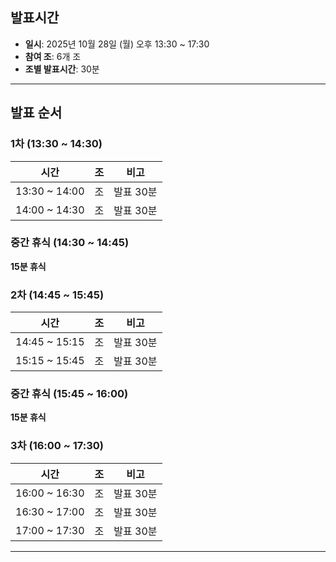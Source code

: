
## 발표시간
- **일시**: 2025년 10월 28일 (월) 오후 13:30 ~ 17:30
- **참여 조**: 6개 조
- **조별 발표시간**: 30분

---

## 발표 순서

### **1차** (13:30 ~ 14:30)
| 시간 | 조 | 비고 |
|------|----|----|
| 13:30 ~ 14:00 | 조 | 발표 30분 |
| 14:00 ~ 14:30 | 조 | 발표 30분 |

### 중간 휴식 (14:30 ~ 14:45)
**15분 휴식**

### **2차** (14:45 ~ 15:45)
| 시간 | 조 | 비고 |
|------|----|----|
| 14:45 ~ 15:15 | 조 | 발표 30분 |
| 15:15 ~ 15:45 | 조 | 발표 30분 |

### 중간 휴식 (15:45 ~ 16:00)
**15분 휴식**


### **3차** (16:00 ~ 17:30)
| 시간 | 조 | 비고 |
|------|----|----|
| 16:00 ~ 16:30 | 조 | 발표 30분 |
| 16:30 ~ 17:00 | 조 | 발표 30분 |
| 17:00 ~ 17:30 | 조 | 발표 30분 |

---


